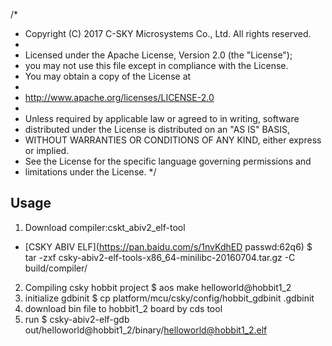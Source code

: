 /*
 * Copyright (C) 2017 C-SKY Microsystems Co., Ltd. All rights reserved.
 *
 * Licensed under the Apache License, Version 2.0 (the "License");
 * you may not use this file except in compliance with the License.
 * You may obtain a copy of the License at
 *
 *   http://www.apache.org/licenses/LICENSE-2.0
 *
 * Unless required by applicable law or agreed to in writing, software
 * distributed under the License is distributed on an "AS IS" BASIS,
 * WITHOUT WARRANTIES OR CONDITIONS OF ANY KIND, either express or implied.
 * See the License for the specific language governing permissions and
 * limitations under the License.
 */

## Usage 
1. Download compiler:cskt_abiv2_elf-tool
* [CSKY ABIV ELF](https://pan.baidu.com/s/1nvKdhED passwd:62q6)
   $ tar -zxf csky-abiv2-elf-tools-x86_64-minilibc-20160704.tar.gz -C build/compiler/
2. Compiling csky hobbit project
   $ aos make helloworld@hobbit1_2
3. initialize gdbinit
   $ cp platform/mcu/csky/config/hobbit_gdbinit .gdbinit
4. download bin file to hobbit1_2 board by cds tool
5. run
   $ csky-abiv2-elf-gdb out/helloworld@hobbit1_2/binary/helloworld@hobbit1_2.elf 
